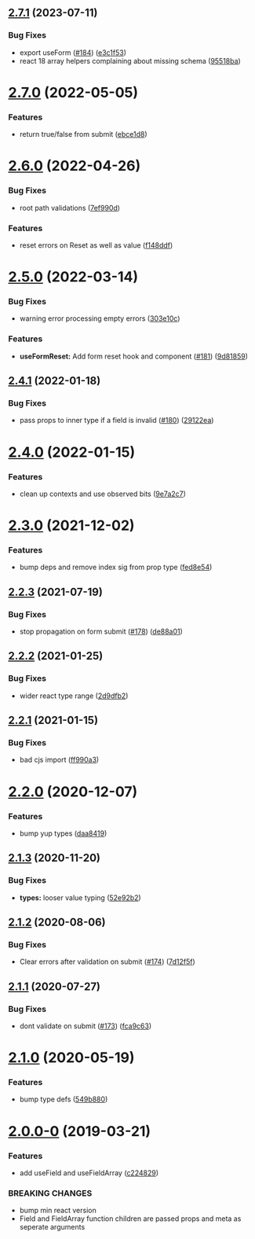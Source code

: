 ## [2.7.1](https://github.com/jquense/react-formal/compare/v2.7.0...v2.7.1) (2023-07-11)


### Bug Fixes

* export useForm ([#184](https://github.com/jquense/react-formal/issues/184)) ([e3c1f53](https://github.com/jquense/react-formal/commit/e3c1f539bab1485d8d53e25cb247074945fc8c5e))
* react 18 array helpers complaining about missing schema ([95518ba](https://github.com/jquense/react-formal/commit/95518ba51559a11010997b6c927d4f647852309f))





# [2.7.0](https://github.com/jquense/react-formal/compare/v2.6.0...v2.7.0) (2022-05-05)


### Features

* return true/false from submit ([ebce1d8](https://github.com/jquense/react-formal/commit/ebce1d89f33fa820d917d3a904fa5d7a6ecea2aa))





# [2.6.0](https://github.com/jquense/react-formal/compare/v2.5.0...v2.6.0) (2022-04-26)


### Bug Fixes

* root path validations ([7ef990d](https://github.com/jquense/react-formal/commit/7ef990d7e1cfead52101305a5f49b143629a51d1))


### Features

* reset errors on Reset as well as value ([f148ddf](https://github.com/jquense/react-formal/commit/f148ddf974c85eb457c03d936a500b4d94cb728c))





# [2.5.0](https://github.com/jquense/react-formal/compare/v2.4.1...v2.5.0) (2022-03-14)


### Bug Fixes

* warning error processing empty errors ([303e10c](https://github.com/jquense/react-formal/commit/303e10c9d5ab241d33266e0456ee9950bade9d8c))


### Features

* **useFormReset:** Add form reset hook and component ([#181](https://github.com/jquense/react-formal/issues/181)) ([9d81859](https://github.com/jquense/react-formal/commit/9d81859a2ffd271599f7f3f58b524b2cde57b48f))





## [2.4.1](https://github.com/jquense/react-formal/compare/v2.4.0...v2.4.1) (2022-01-18)


### Bug Fixes

* pass props to inner type if a field is invalid ([#180](https://github.com/jquense/react-formal/issues/180)) ([29122ea](https://github.com/jquense/react-formal/commit/29122eafc33239f1c8bf87ebe10a97354b1ed459))





# [2.4.0](https://github.com/jquense/react-formal/compare/v2.3.0...v2.4.0) (2022-01-15)


### Features

* clean up contexts and use observed bits ([9e7a2c7](https://github.com/jquense/react-formal/commit/9e7a2c7240b24dbe7db57bb4d5d0b63a7dace293))





# [2.3.0](https://github.com/jquense/react-formal/compare/v2.2.3...v2.3.0) (2021-12-02)


### Features

* bump deps and remove index sig from prop type ([fed8e54](https://github.com/jquense/react-formal/commit/fed8e5491b3a3af3903238506741759ac7c0a061))





## [2.2.3](https://github.com/jquense/react-formal/compare/v2.2.2...v2.2.3) (2021-07-19)


### Bug Fixes

* stop propagation on form submit ([#178](https://github.com/jquense/react-formal/issues/178)) ([de88a01](https://github.com/jquense/react-formal/commit/de88a0194ecef485a48e75028f2c86fa81650612))





## [2.2.2](https://github.com/jquense/react-formal/compare/v2.2.1...v2.2.2) (2021-01-25)


### Bug Fixes

* wider react type range ([2d9dfb2](https://github.com/jquense/react-formal/commit/2d9dfb255c444ff6576b333a2316b9b42aa843ac))





## [2.2.1](https://github.com/jquense/react-formal/compare/v2.2.0...v2.2.1) (2021-01-15)


### Bug Fixes

* bad cjs import ([ff990a3](https://github.com/jquense/react-formal/commit/ff990a34ae3203b91af48273830a9c032335e431))





# [2.2.0](https://github.com/jquense/react-formal/compare/v2.1.3...v2.2.0) (2020-12-07)


### Features

* bump yup types ([daa8419](https://github.com/jquense/react-formal/commit/daa841995df8bcedb0536f1fa424d82928d2b96f))





## [2.1.3](https://github.com/jquense/react-formal/compare/v2.1.2...v2.1.3) (2020-11-20)


### Bug Fixes

* **types:** looser value typing ([52e92b2](https://github.com/jquense/react-formal/commit/52e92b2))





## [2.1.2](https://github.com/jquense/react-formal/compare/v2.1.1...v2.1.2) (2020-08-06)


### Bug Fixes

* Clear errors after validation on submit ([#174](https://github.com/jquense/react-formal/issues/174)) ([7d12f5f](https://github.com/jquense/react-formal/commit/7d12f5f))





## [2.1.1](https://github.com/jquense/react-formal/compare/v2.1.0...v2.1.1) (2020-07-27)


### Bug Fixes

* dont validate on submit ([#173](https://github.com/jquense/react-formal/issues/173)) ([fca9c63](https://github.com/jquense/react-formal/commit/fca9c63))





# [2.1.0](https://github.com/jquense/react-formal/compare/v2.0.0...v2.1.0) (2020-05-19)


### Features

* bump type defs ([549b880](https://github.com/jquense/react-formal/commit/549b880574f086894c39f9b7d9e766c6861c42c0))





# [2.0.0-0](https://github.com/jquense/react-formal/compare/v1.0.0...v2.0.0-0) (2019-03-21)


### Features

* add useField and useFieldArray ([c224829](https://github.com/jquense/react-formal/commit/c224829))


### BREAKING CHANGES

* bump min react version
* Field and FieldArray function children are passed props and meta as seperate arguments



